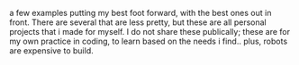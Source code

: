 a few examples putting my best foot forward, with the best ones out in front. There are several that are less pretty, but these are all personal projects that i made for myself.
I do not share these publically; these are for my own practice in coding, to learn based on the needs i find.. plus, robots are expensive to build.

